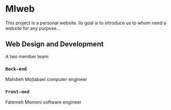 # MIweb

This project is a personal website. Iis goal is to introduce us to whom need a website for any purpose...

## Web Design and Development

A two member team:

### `Back-end`

Mahdieh Mojtabaei
computer engineer

### `Front-end`

Fatemeh Momeni
software engineer
